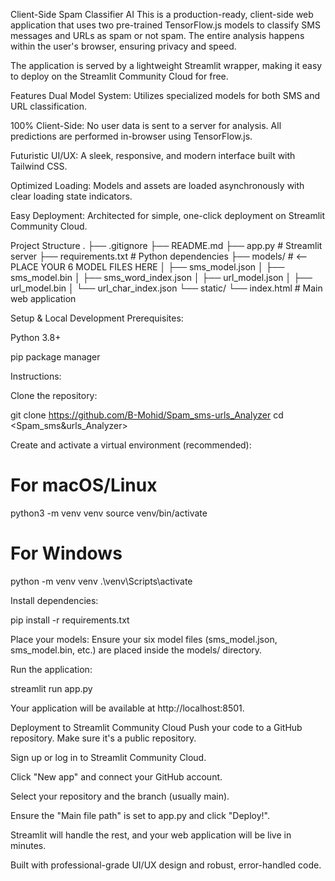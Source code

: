 Client-Side Spam Classifier AI
This is a production-ready, client-side web application that uses two pre-trained TensorFlow.js models to classify SMS messages and URLs as spam or not spam. The entire analysis happens within the user's browser, ensuring privacy and speed.

The application is served by a lightweight Streamlit wrapper, making it easy to deploy on the Streamlit Community Cloud for free.

Features
Dual Model System: Utilizes specialized models for both SMS and URL classification.

100% Client-Side: No user data is sent to a server for analysis. All predictions are performed in-browser using TensorFlow.js.

Futuristic UI/UX: A sleek, responsive, and modern interface built with Tailwind CSS.

Optimized Loading: Models and assets are loaded asynchronously with clear loading state indicators.

Easy Deployment: Architected for simple, one-click deployment on Streamlit Community Cloud.

Project Structure
.
├── .gitignore
├── README.md
├── app.py                 # Streamlit server
├── requirements.txt       # Python dependencies
├── models/                # <-- PLACE YOUR 6 MODEL FILES HERE
│   ├── sms_model.json
│   ├── sms_model.bin
│   ├── sms_word_index.json
│   ├── url_model.json
│   ├── url_model.bin
│   └── url_char_index.json
└── static/
    └── index.html         # Main web application

Setup & Local Development
Prerequisites:

Python 3.8+

pip package manager

Instructions:

Clone the repository:

git clone <https://github.com/B-Mohid/Spam_sms-urls_Analyzer>
cd <Spam_sms&urls_Analyzer>

Create and activate a virtual environment (recommended):

# For macOS/Linux
python3 -m venv venv
source venv/bin/activate

# For Windows
python -m venv venv
.\venv\Scripts\activate

Install dependencies:

pip install -r requirements.txt

Place your models: Ensure your six model files (sms_model.json, sms_model.bin, etc.) are placed inside the models/ directory.

Run the application:

streamlit run app.py

Your application will be available at http://localhost:8501.

Deployment to Streamlit Community Cloud
Push your code to a GitHub repository. Make sure it's a public repository.

Sign up or log in to Streamlit Community Cloud.

Click "New app" and connect your GitHub account.

Select your repository and the branch (usually main).

Ensure the "Main file path" is set to app.py and click "Deploy!".

Streamlit will handle the rest, and your web application will be live in minutes.

Built with professional-grade UI/UX design and robust, error-handled code.

